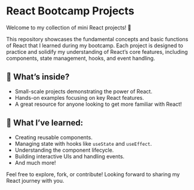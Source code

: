 # React Bootcamp Projects

Welcome to my collection of mini React projects! 🎉

This repository showcases the fundamental concepts and basic functions of React that I learned during my bootcamp. Each project is designed to practice and solidify my understanding of React’s core features, including components, state management, hooks, and event handling.

## 🔧 What’s inside?
- Small-scale projects demonstrating the power of React.
- Hands-on examples focusing on key React features.
- A great resource for anyone looking to get more familiar with React!

## 🚀 What I’ve learned:
- Creating reusable components.
- Managing state with hooks like `useState` and `useEffect`.
- Understanding the component lifecycle.
- Building interactive UIs and handling events.
- And much more!

Feel free to explore, fork, or contribute! Looking forward to sharing my React journey with you.
